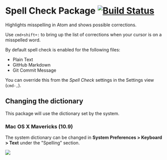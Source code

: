 # Spell Check Package [![Build Status](https://travis-ci.org/atom/spell-check.svg?branch=master)](https://travis-ci.org/atom/spell-check)

Highlights misspelling in Atom and shows possible corrections.

Use `cmd+shift+:` to bring up the list of corrections when your cursor is on a
misspelled word.

By default spell check is enabled for the following files:

* Plain Text
* GitHub Markdown
* Git Commit Message

You can override this from the _Spell Check_ settings in the Settings view
(`cmd-,`).

## Changing the dictionary

This package will use the dictionary set by the system.

### Mac OS X Mavericks (10.9)

The system dictionary can be changed in
**System Preferences > Keyboard > Text** under the "Spelling" section.

![](https://f.cloud.github.com/assets/671378/2450179/1d2b8eae-aeb9-11e3-8bce-9b1b9be2d776.png)
